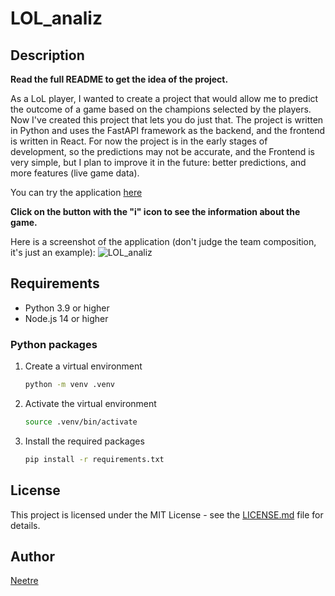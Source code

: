 # LOL_analiz

## Description

**Read the full README to get the idea of the project.**

As a LoL player, I wanted to create a project that would allow me to predict the outcome of a game based on the champions selected by the players.
Now I've created this project that lets you do just that.
The project is written in Python and uses the FastAPI framework as the backend, and the frontend is written in React.
For now the project is in the early stages of development, so the predictions may not be accurate, and the Frontend is very simple, but I plan to improve it in the future: better predictions, and more features (live game data).

You can try the application [here](http://lol.figliolo.it)

**Click on the button with the "i" icon to see the information about the game.**

Here is a screenshot of the application (don't judge the team composition, it's just an example):
![LOL_analiz](https://cloud-1hp35asj9-hack-club-bot.vercel.app/0image.png)

## Requirements

- Python 3.9 or higher
- Node.js 14 or higher

### Python packages

1. Create a virtual environment

    ```bash
    python -m venv .venv
    ```

2. Activate the virtual environment

    ```bash
    source .venv/bin/activate
    ```

3. Install the required packages

    ```bash
    pip install -r requirements.txt
    ```

## License

This project is licensed under the MIT License - see the [LICENSE.md](LICENSE.md) file for details.

## Author

[Neetre](https://github.com/Neetre)

